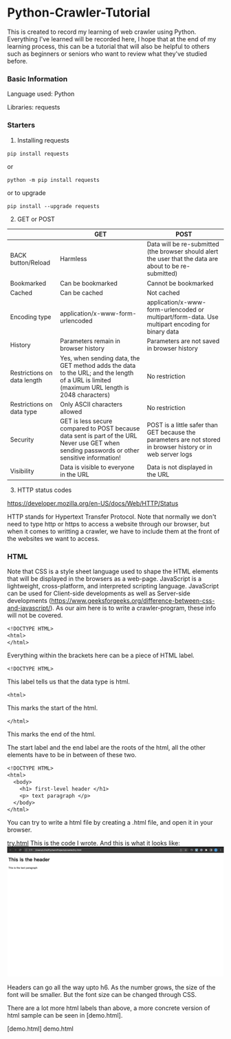 # Python-Crawler-Tutorial

This is created to record my learning of web crawler using Python. Everything I've learned will be recorded here, I hope that at the end of my learning process, this can be a tutorial that will also be helpful to others such as beginners or seniors who want to review what they've studied before.

### Basic Information ###
Language used: Python

Libraries: requests

### Starters ###
1. Installing requests

```text
pip install requests
```
or
```text
python -m pip install requests
```
or to upgrade
```text
pip install --upgrade requests
```

2. GET or POST


|                    | GET      | POST |
|--------------------|------------------------------------------------------------|--------------------------------------------------------------------------------|
| BACK button/Reload | Harmless |Data will be re-submitted (the browser should alert the user that the data are about to be re-submitted)|
| Bookmarked         | Can be bookmarked |   Cannot be bookmarked   |
| Cached             | Can be cached | Not cached |
| Encoding type      |application/x-www-form-urlencoded| application/x-www-form-urlencoded or multipart/form-data. Use multipart encoding for binary data|
| History            |	Parameters remain in browser history |   	Parameters are not saved in browser history   |
| Restrictions on data length  | Yes, when sending data, the GET method adds the data to the URL; and the length of a URL is limited (maximum URL length is 2048 characters)         | No restriction  |
|  Restrictions on data type | Only ASCII characters allowed         |  No restriction  |
|  Security                  | GET is less secure compared to POST because data sent is part of the URL <br> Never use GET when sending passwords or other sensitive information!         |POST is a little safer than GET because the parameters are not stored in browser history or in web server logs     |
| Visibility                   |  Data is visible to everyone in the URL        | Data is not displayed in the URL     |


3. HTTP status codes

https://developer.mozilla.org/en-US/docs/Web/HTTP/Status

HTTP stands for Hypertext Transfer Protocol. Note that normally we don't need to type http or https to access a website through our browser, but when it comes to writting a crawler, we have to include them at the front of the websites we want to access.

### HTML ###

Note that CSS is a style sheet language used to shape the HTML elements that will be displayed in the browsers as a web-page. JavaScript is a lightweight, cross-platform, and interpreted scripting language. JavaScript can be used for Client-side developments as well as Server-side developments (https://www.geeksforgeeks.org/difference-between-css-and-javascript/). As our aim here is to write a crawler-program, these info will not be covered.

```text
<!DOCTYPE HTML>
<html>
</html>
```
Everything within the brackets here can be a piece of HTML label.

```text
<!DOCTYPE HTML>
```
This label tells us that the data type is html.

```text
<html>
```
This marks the start of the html.

```text
</html>
```
This marks the end of the html.

The start label and the end label are the roots of the html, all the other elements have to be in between of these two.

```text
<!DOCTYPE HTML>
<html>
  <body>
    <h1> first-level header </h1>
    <p> text paragraph </p>
  </body>
</html>
```
You can try to write a html file by creating a .html file, and open it in your browser.

[try.html] This is the code I wrote. And this is what it looks like:
![outcome]

Headers can go all the way upto h6. As the number grows, the size of the font will be smaller. But the font size can be changed through CSS.

There are a lot more html labels than above, a more concrete version of html sample can be seen in [demo.html].

<!-- auto references -->
[try.html]: try.html
[outcome]: htmloutcome.png
[demo.html] demo.html
